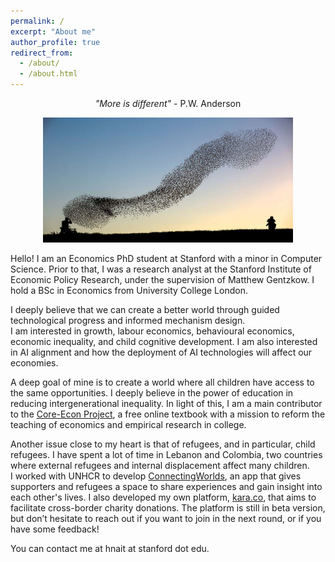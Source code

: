 ```yaml
---
permalink: /
excerpt: "About me"
author_profile: true
redirect_from: 
  - /about/
  - /about.html
---
```


<p align="center">
  <em>"More is different"</em> - P.W. Anderson
</p>

<p align="center">
  <img src="/images/birds.jpeg" height = "200" width="400"/>
</p>


Hello! I am an Economics PhD student at Stanford with a minor in Computer Science. Prior to that, I was a research analyst at the Stanford Institute of Economic Policy Research, under the supervision of Matthew Gentzkow. I hold a BSc in Economics from University College London.<br /> 

I deeply believe that we can create a better world through guided technological progress and informed mechanism design. <br> I am interested in growth, labour economics, behavioural economics, economic inequality, and child cognitive development. I am also interested in AI alignment and how the deployment of AI technologies will affect our economies.<br />

A deep goal of mine is to create a world where all children have access to the same opportunities. I deeply believe in the power of education in reducing intergenerational inequality. In light of this, I am a main contributor to the [Core-Econ Project](https://www.core-econ.org/), a free online textbook with a mission to reform the teaching of economics and empirical research in college. <br />

Another issue close to my heart is that of refugees, and in particular, child refugees. I have spent a lot of time in Lebanon and Colombia, two countries where external refugees and internal displacement affect many children.<br>
I worked with UNHCR to develop [ConnectingWorlds](https://www.unhcr.org/us/get-involved/take-action/welcome-connecting-worlds), an app that gives supporters and refugees a space to share experiences and gain insight into each other's lives. I also developed my own platform, [kara.co](http://kara.co), that aims to facilitate cross-border charity donations. The platform is still in beta version, but don’t hesitate to reach out if you want to join in the next round, or if you have some feedback!<br />

You can contact me at hnait at stanford dot edu.
